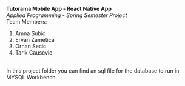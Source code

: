 **Tutorama Mobile App - React Native App**\
*Applied Programming - Spring Semester Project*\
Team Members:
1. Amna Subic
2. Ervan Zametica
3. Orhan Secic
4. Tarik Causevic

\
In this project folder you can find an sql file for the database to run in MYSQL Workbench.
